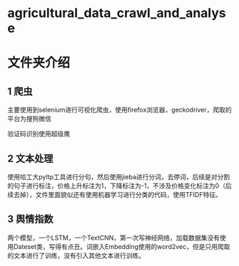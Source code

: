 # agricultural_data_crawl_and_analyse
# 文件夹介绍
## 1 爬虫
  主要使用到selenium进行可视化爬虫，使用firefox浏览器，geckodriver，爬取的平台为搜狗微信
  
  验证码识别使用超级鹰
## 2 文本处理
  使用哈工大pyltp工具进行分句，然后使用jieba进行分词，去停词，后续是对分割的句子进行标注，价格上升标注为1，下降标注为-1，不涉及价格变化标注为0（后续去掉），文件里面貌似还有使用机器学习进行分类的代码，使用TFIDF特征。
## 3 舆情指数
  两个模型，一个LSTM，一个TextCNN，第一次写神经网络，加载数据集没有使用Dateset类，写得有点丑。词嵌入Embedding使用的word2vec，但是只用爬取的文本进行了训练，没有引入其他文本进行训练。

